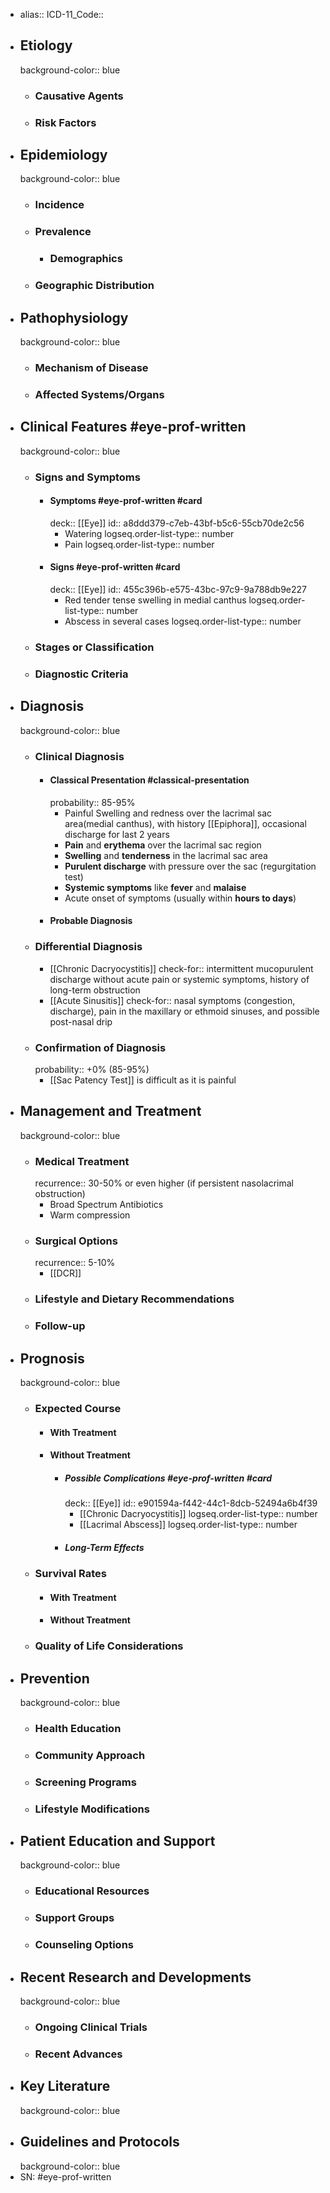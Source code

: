 - alias::
  ICD-11_Code::
- ## Etiology
  background-color:: blue
	- ### Causative Agents
	- ### Risk Factors
- ## Epidemiology
  background-color:: blue
	- ### Incidence
	- ### Prevalence
		- ### Demographics
	- ### Geographic Distribution
- ## Pathophysiology
  background-color:: blue
	- ### Mechanism of Disease
	- ### Affected Systems/Organs
- ## Clinical Features #eye-prof-written
  background-color:: blue
	- ### Signs and Symptoms
		- #### Symptoms #eye-prof-written #card
		  deck:: [[Eye]]
		  id:: a8ddd379-c7eb-43bf-b5c6-55cb70de2c56
			- Watering
			  logseq.order-list-type:: number
			- Pain
			  logseq.order-list-type:: number
		- #### Signs #eye-prof-written #card
		  deck:: [[Eye]]
		  id:: 455c396b-e575-43bc-97c9-9a788db9e227
			- Red tender tense swelling in medial canthus
			  logseq.order-list-type:: number
			- Abscess in several cases
			  logseq.order-list-type:: number
	- ### Stages or Classification
	- ### Diagnostic Criteria
- ## Diagnosis
  background-color:: blue
	- ### Clinical Diagnosis
		- #### Classical Presentation #classical-presentation
		  probability:: 85-95%
			- Painful Swelling and redness over the lacrimal sac area(medial canthus), with history [[Epiphora]], occasional discharge for last 2 years
			- **Pain** and **erythema** over the lacrimal sac region
			- **Swelling** and **tenderness** in the lacrimal sac area
			- **Purulent discharge** with pressure over the sac (regurgitation test)
			- **Systemic symptoms** like **fever** and **malaise**
			- Acute onset of symptoms (usually within **hours to days**)
		- #### Probable Diagnosis
	- ### Differential Diagnosis
		- [[Chronic Dacryocystitis]]
		  check-for:: intermittent mucopurulent discharge without acute pain or systemic symptoms, history of long-term obstruction
		- [[Acute Sinusitis]]
		  check-for:: nasal symptoms (congestion, discharge), pain in the maxillary or ethmoid sinuses, and possible post-nasal drip
	- ### Confirmation of Diagnosis
	  probability:: +0% (85-95%)
		- [[Sac Patency Test]] is difficult as it is painful
- ## Management and Treatment
  background-color:: blue
	- ### Medical Treatment
	  recurrence:: 30-50% or even higher (if persistent nasolacrimal obstruction)
		- Broad Spectrum Antibiotics
		- Warm compression
	- ### Surgical Options
	  recurrence:: 5-10%
		- [[DCR]]
	- ### Lifestyle and Dietary Recommendations
	- ### Follow-up
- ## Prognosis
  background-color:: blue
	- ### Expected Course
		- #### With Treatment
		- #### Without Treatment
			- ##### Possible Complications  #eye-prof-written #card
			  deck:: [[Eye]]
			  id:: e901594a-f442-44c1-8dcb-52494a6b4f39
				- [[Chronic Dacryocystitis]]
				  logseq.order-list-type:: number
				- [[Lacrimal Abscess]]
				  logseq.order-list-type:: number
			- ##### Long-Term Effects
	- ### Survival Rates
		- #### With Treatment
		- #### Without Treatment
	- ### Quality of Life Considerations
- ## Prevention
  background-color:: blue
	- ### Health Education
	- ### Community Approach
	- ### Screening Programs
	- ### Lifestyle Modifications
- ## Patient Education and Support
  background-color:: blue
	- ### Educational Resources
	- ### Support Groups
	- ### Counseling Options
- ## Recent Research and Developments
  background-color:: blue
	- ### Ongoing Clinical Trials
	- ### Recent Advances
- ## Key Literature
  background-color:: blue
- ## Guidelines and Protocols
  background-color:: blue
- SN: #eye-prof-written